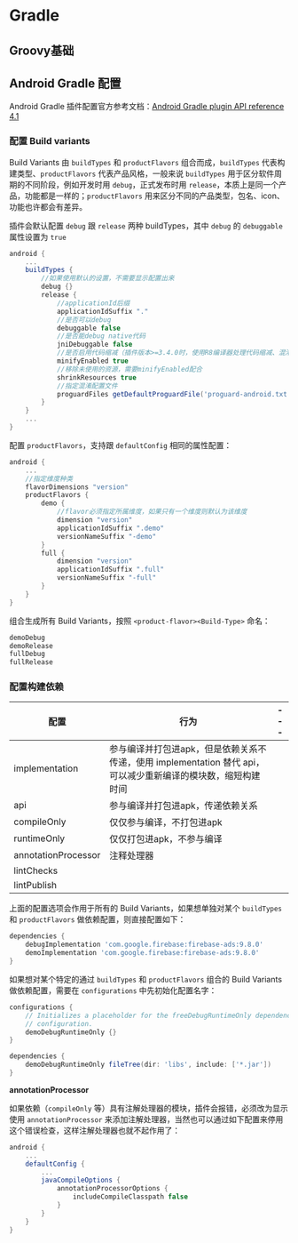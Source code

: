 # Gradle

## Groovy基础



## Android Gradle 配置

Android Gradle 插件配置官方参考文档：[Android Gradle plugin API reference 4.1](https://developer.android.com/reference/tools/gradle-api/4.1/classes)

### 配置 Build variants

Build Variants 由 `buildTypes` 和 `productFlavors` 组合而成，`buildTypes` 代表构建类型、`productFlavors` 代表产品风格，一般来说 `buildTypes` 用于区分软件周期的不同阶段，例如开发时用 `debug`，正式发布时用 `release`，本质上是同一个产品，功能都是一样的；`productFlavors` 用来区分不同的产品类型，包名、icon、功能也许都会有差异。

插件会默认配置 `debug` 跟 `release` 两种 buildTypes，其中 `debug` 的 `debuggable` 属性设置为 `true`

```groovy
android {
    ...
    buildTypes {
        //如果使用默认的设置，不需要显示配置出来
        debug {}
        release {
            //applicationId后缀
            applicationIdSuffix "."
            //是否可以debug
            debuggable false
            //是否能debug native代码
            jniDebuggable false
            //是否启用代码缩减（插件版本>=3.4.0时，使用R8编译器处理代码缩减、混淆等工作）
            minifyEnabled true
            //移除未使用的资源，需要minifyEnabled配合
            shrinkResources true
            //指定混淆配置文件
            proguardFiles getDefaultProguardFile('proguard-android.txt'), 'proguard-rules.pro'
        }
    }
    ...
}
```

配置 `productFlavors`，支持跟 `defaultConfig` 相同的属性配置：

```groovy
android {
    ...
    //指定维度种类
    flavorDimensions "version"
    productFlavors {
        demo {
            //flavor必须指定所属维度，如果只有一个维度则默认为该维度
            dimension "version"
            applicationIdSuffix ".demo"
            versionNameSuffix "-demo"
        }
        full {
            dimension "version"
            applicationIdSuffix ".full"
            versionNameSuffix "-full"
        }
    }
}
```

组合生成所有 Build Variants，按照 `<product-flavor><Build-Type>` 命名：

```bash
demoDebug
demoRelease
fullDebug
fullRelease
```



### 配置构建依赖

| 配置                | 行为                                                         | ---  |
| ------------------- | ------------------------------------------------------------ | ---- |
| implementation      | 参与编译并打包进apk，但是依赖关系不传递，使用 implementation 替代 api，可以减少重新编译的模块数，缩短构建时间 |      |
| api                 | 参与编译并打包进apk，传递依赖关系                            |      |
| compileOnly         | 仅仅参与编译，不打包进apk                                    |      |
| runtimeOnly         | 仅仅打包进apk，不参与编译                                    |      |
| annotationProcessor | 注释处理器                                                   |      |
| lintChecks          |                                                              |      |
| lintPublish         |                                                              |      |

上面的配置选项会作用于所有的 Build Variants，如果想单独对某个 `buildTypes` 和 `productFlavors` 做依赖配置，则直接配置如下：

```groovy
dependencies {
    debugImplementation 'com.google.firebase:firebase-ads:9.8.0'
    demoImplementation 'com.google.firebase:firebase-ads:9.8.0'
}
```

如果想对某个特定的通过  `buildTypes` 和 `productFlavors` 组合的  Build Variants 做依赖配置，需要在 `configurations` 中先初始化配置名字：

```groovy
configurations {
    // Initializes a placeholder for the freeDebugRuntimeOnly dependency
    // configuration.
    demoDebugRuntimeOnly {}
}

dependencies {
    demoDebugRuntimeOnly fileTree(dir: 'libs', include: ['*.jar'])
}
```

**annotationProcessor**

如果依赖（`compileOnly` 等）具有注解处理器的模块，插件会报错，必须改为显示使用 `annotationProcessor` 来添加注解处理器，当然也可以通过如下配置来停用这个错误检查，这样注解处理器也就不起作用了：

```groovy
android {
    ...
    defaultConfig {
        ...
        javaCompileOptions {
            annotationProcessorOptions {
                includeCompileClasspath false
            }
        }
    }
}
```

